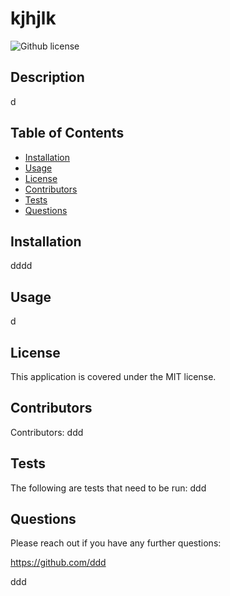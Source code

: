 # kjhjlk

  ![Github license](https://img.shields.io/badge/License-MIT-yellow.svg)

  ## Description
  d

  ## Table of Contents

- [Installation](#installation)
- [Usage](#usage)
- [License](#license)
- [Contributors](#contributors)
- [Tests](#tests)
- [Questions](#questions)

## Installation
dddd

## Usage 
d

## License
This application is covered under the MIT license.


## Contributors
Contributors: ddd


## Tests
The following are tests that need to be run: ddd

## Questions
Please reach out if you have any further questions:

https://github.com/ddd

ddd
